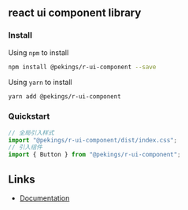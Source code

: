 ## react ui component library

### Install

Using `npm` to install

```bash
npm install @pekings/r-ui-component --save
```

Using `yarn` to install

```bash
yarn add @pekings/r-ui-component
```

### Quickstart

```js
// 全局引入样式
import "@pekings/r-ui-component/dist/index.css";
// 引入组件
import { Button } from "@pekings/r-ui-component";
```

## Links

- [Documentation](https://perryhong.github.io/r-ui-component)
